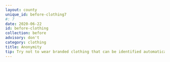 ```yaml
---
layout: county 
unique_id: before-clothing7
#: 7
date: 2020-06-22
id: before-clothing
collection: before
advisory: don't
category: clothing
title: Anonymity
tip: Try not to wear branded clothing that can be identified automatically. <br> Avoid bright colors and multicolored clothing. 
---
```

